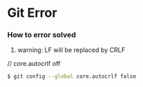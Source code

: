 
# Git Error

### How to error solved

1. warning: LF will be replaced by CRLF

// core.autocrlf off
```bash
$ git config --global core.autocrlf false
```